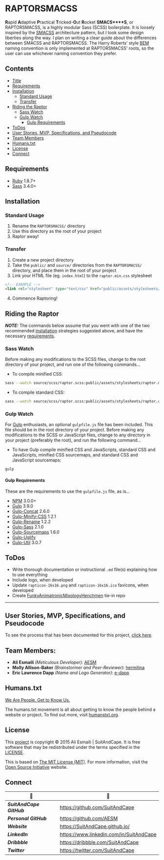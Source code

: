 <!-- README.md -->

RAPTORSMACSS
==========================================================================

**R**apid **A**daptive **P**ractical **T**ricked-**O**ut **R**ocket **S****M****A****C****S****S**, or RAPTORSMACSS, is a highly modular Sass (SCSS) boilerplate.  It is loosely inspired by the [SMACSS](https://smacss.com/) architecture pattern, but I took some design liberties along the way.  I plan on writing a clear guide about the differences between SMACSS and RAPTORSMACSS.
The Harry Roberts' style [BEM](https://en.bem.info/method/definitions/) naming convention is only implemented at RAPTORSMACSS' roots, so the user can use whichever naming convention they prefer.

## Contents

- [Title](#raptorsmacss)
- [Requirements](#requirements)
- [Installation](#installation)
  + [Standard Usage](#standard-usage)
  + [Transfer](#transfer)
- [Riding the Raptor](#riding-the-raptor)
  + [Sass Watch](#sass-watch)
  + [Gulp Watch](#gulp-watch)
    * [Gulp Requirements](#gulp-requirements)
- [ToDos](#todos)
- [User Stories, MVP, Specifications, and Pseudocode](#user-stories-mvp-specifications-and-pseudocode)
- [Team Members](#team-members)
- [Humans.txt](#humanstxt)
- [License](#license)
- [Connect](#connect)

## Requirements

- [Ruby](https://www.ruby-lang.org/en/) 1.8.7+
- [Sass](https://github.com/sass/sass) 3.4.0+

## Installation

### Standard Usage
1. Rename the `RAPTORSMACSS/` directory
2. Use this directory as the root of your project
3. Raptor away!

### Transfer
1. Create a new project directory
2. Take the `public/` and `source/` directories from the `RAPTORSMACSS/` directory, and place them in the root of your project
3. Link your HTML file (eg. `index.html`) to the `raptor.min.css` stylesheet

``` html
<!-- EXAMPLE -->
<link rel="stylesheet" type="text/css" href="public/assets/stylesheets/raptor.min.css" />
```
4. Commence Raptoring!

## Riding the Raptor

**_NOTE:_** The commands below assume that you went with one of the two recommended [installation](#installation) strategies suggested above, and have the necessary [requirements](#requirements).

### Sass Watch
Before making any modifications to the SCSS files, change to the root directory of your project, and run one of the following commands...

- To compile minified CSS:

``` sh
sass --watch source/scss/raptor.scss:public/assets/stylesheets/raptor.min.css --style compressed
```

- To compile standard CSS:

``` sh
sass --watch source/scss/raptor.scss:public/assets/stylesheets/raptor.css
```

### Gulp Watch
For [Gulp](http://gulpjs.com/) enthusiasts, an optional `gulpfile.js` file has been included.  This file should be in the root directory of your project.
Before making any modifications to the SCSS or JavaScript files, change to any directory in your project (preferably the root), and run the following command...

- To have Gulp compile minified CSS and JavaScripts, standard CSS and JavaScripts, minified CSS sourcemaps, and standard CSS and JavaScript sourcemaps:

``` sh
gulp
```

#### Gulp Requirements
These are the requirements to use the `gulpfile.js` file, as is...

- [NPM](https://docs.npmjs.com/getting-started/what-is-npm) 3.0.0+
- [Gulp](https://github.com/gulpjs/gulp) 3.9.0
- [Gulp-Concat](https://github.com/contra/gulp-concat) 2.6.0
- [Gulp-Minify-CSS](https://github.com/murphydanger/gulp-minify-css) 1.2.1
- [Gulp-Rename](https://github.com/hparra/gulp-rename) 1.2.2
- [Gulp-Sass](https://github.com/dlmanning/gulp-sass) 2.1.0
- [Gulp-Sourcemaps](https://github.com/floridoo/gulp-sourcemaps) 1.6.0
- [Gulp-Uglify](https://github.com/terinjokes/gulp-uglify)
- [Gulp-Util](https://github.com/gulpjs/gulp-util) 3.0.7

## ToDos

- Write thorough documentation or instructional `.md` file(s) explaining how to use everything
- Include logo, when developed
- Update `rapticon-16x16.png` and `rapticon-16x16.ico` favicons, when developed
- Create [FunkyAnimatronicMixologyHenchmen](https://github.com/SuitAndCape/FunkyAnimatronicMixologyHenchmen) tie-in repo

--------------------------------------------------------------------------

## User Stories, MVP, Specifications, and Pseudocode

To see the process that has been documented for this project, [click here](https://github.com/SuitAndCape/RAPTORSMACSS/blob/master/SMSP.md).

## Team Members:

- **Ali Esmaili** _(Meticulous Developer)_: [AESM](https://github.com/AESM)
- **Molly Allison-Baker** _(Brainstormer and Peer-Reviewer)_: [hermitina](https://github.com/hermitina)
- **Eric Lawrence Dapp** _(Name and Logo Generator)_: [e-dapp](https://github.com/e-dapp)

## Humans.txt

[We Are People.  Get to Know Us.](https://github.com/SuitAndCape/RAPTORSMACSS/blob/master/humans.txt)

The humans.txt movement is all about getting to know the people behind a website or project.  To find out more, visit [humanstxt.org](http://humanstxt.org/).

## License

This [project](#raptorsmacss) is copyright © 2015 Ali Esmaili | SuitAndCape.  It is free software that may be redistributed under the terms specified in the [LICENSE](https://github.com/SuitAndCape/RAPTORSMACSS/blob/master/LICENSE).

This is based on [The MIT License (MIT)](http://opensource.org/licenses/MIT).  For more information, visit the [Open Source Initiative](http://opensource.org/) website.

## Connect

|              :tophat:             |              :rocket:             |
| --------------------------------- | --------------------------------- |
**_SuitAndCape GitHub_** | https://github.com/SuitAndCape
**_Personal GitHub_**    | https://github.com/AESM
**_Website_**            | https://SuitAndCape.github.io/
**_LinkedIn_**           | https://www.linkedin.com/in/SuitAndCape
**_Dribbble_**           | https://dribbble.com/SuitAndCape
**_Twitter_**            | https://twitter.com/SuitAndCape

